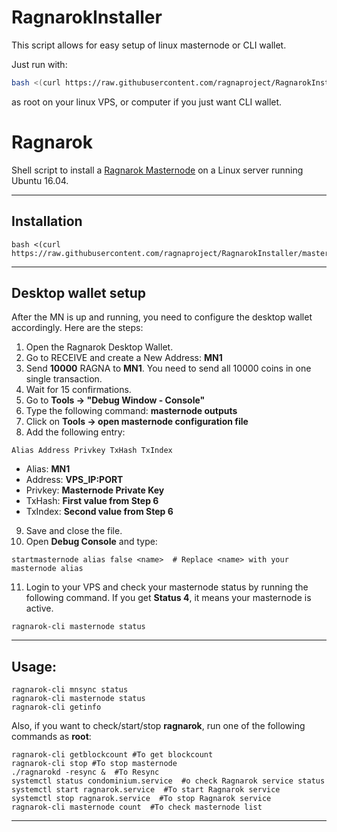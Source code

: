 # RagnarokInstaller

This script allows for easy setup of linux masternode or CLI wallet. 

Just run with:
```bash
bash <(curl https://raw.githubusercontent.com/ragnaproject/RagnarokInstaller/master/Ragnarok_installer)
```
as root on your linux VPS, or computer if you just want CLI wallet. 

# Ragnarok
Shell script to install a [Ragnarok Masternode](https://ragnaproject.io) on a Linux server running Ubuntu 16.04. 
***

## Installation
```
bash <(curl https://raw.githubusercontent.com/ragnaproject/RagnarokInstaller/master/Ragnarok_installer)
```
***

## Desktop wallet setup  

After the MN is up and running, you need to configure the desktop wallet accordingly. Here are the steps:  
1. Open the Ragnarok Desktop Wallet.  
2. Go to RECEIVE and create a New Address: **MN1**  
3. Send **10000** RAGNA to **MN1**. You need to send all 10000 coins in one single transaction.
4. Wait for 15 confirmations.  
5. Go to **Tools -> "Debug Window - Console"**  
6. Type the following command: **masternode outputs**  
7. Click on **Tools -> open masternode configuration file**
8. Add the following entry:
```
Alias Address Privkey TxHash TxIndex
```
* Alias: **MN1**
* Address: **VPS_IP:PORT**
* Privkey: **Masternode Private Key**
* TxHash: **First value from Step 6**
* TxIndex:  **Second value from Step 6**
9. Save and close the file.
10. Open **Debug Console** and type:
```
startmasternode alias false <name>  # Replace <name> with your masternode alias
```
11. Login to your VPS and check your masternode status by running the following command. If you get **Status 4**, it means your masternode is active.
```
ragnarok-cli masternode status
```
***

## Usage:
```
ragnarok-cli mnsync status
ragnarok-cli masternode status  
ragnarok-cli getinfo
```
Also, if you want to check/start/stop **ragnarok**, run one of the following commands as **root**:

```
ragnarok-cli getblockcount #To get blockcount
ragnarok-cli stop #To stop masternode
./ragnarokd -resync &  #To Resync
systemctl status condominium.service  #o check Ragnarok service status
systemctl start ragnarok.service  #To start Ragnarok service
systemctl stop ragnarok.service  #To stop Ragnarok service
ragnarok-cli masternode count  #To check masternode list
```  
***

